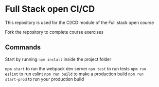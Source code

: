 # Full Stack open CI/CD

This repository is used for the CI/CD module of the Full stack open course

Fork the repository to complete course exercises

## Commands

Start by running `npm install` inside the project folder 

`npm start` to run the webpack dev server
`npm test` to run tests
`npm run eslint` to run eslint
`npm run build` to make a production build
`npm run start-prod` to run your production build

